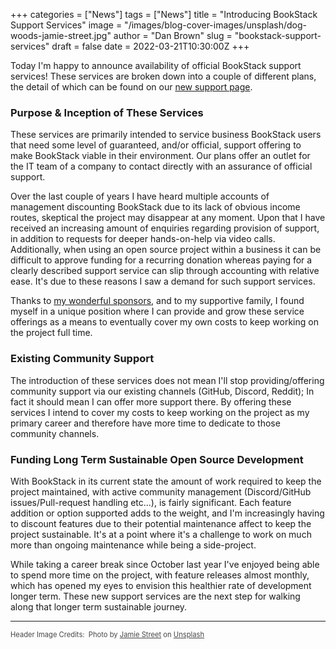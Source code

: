 +++
categories = ["News"]
tags = ["News"]
title = "Introducing BookStack Support Services"
image = "/images/blog-cover-images/unsplash/dog-woods-jamie-street.jpg"
author = "Dan Brown"
slug = "bookstack-support-services"
draft = false
date = 2022-03-21T10:30:00Z
+++

Today I'm happy to announce availability of official BookStack support services!
These services are broken down into a couple of different plans, the detail
of which can be found on our [new support page](/support/).

### Purpose & Inception of These Services

These services are primarily intended to service business BookStack users that need some level
of guaranteed, and/or official, support offering to make BookStack viable in their environment.
Our plans offer an outlet for the IT team of a company to contact directly with an assurance of official support.

Over the last couple of years I have heard multiple accounts of management discounting BookStack due to its
lack of obvious income routes, skeptical the project may disappear at any moment.
Upon that I have received an increasing amount of enquiries regarding provision of support, in addition to requests for deeper
hands-on-help via video calls. 
Additionally, when using an open source project within a business it can be difficult to approve funding for a recurring donation
whereas paying for a clearly described support service can slip through accounting with relative ease.
It's due to these reasons I saw a demand for such support services.

Thanks to [my wonderful sponsors](https://github.com/sponsors/ssddanbrown), and to my supportive family, I found myself in
a unique position where I can provide and grow these service offerings as a means to eventually cover
my own costs to keep working on the project full time.

### Existing Community Support

The introduction of these services does not mean I'll stop providing/offering community support via 
our existing channels (GitHub, Discord, Reddit); In fact it should mean I can offer more support there.
By offering these services I intend to cover my costs to keep working on the project as my primary
career and therefore have more time to dedicate to those community channels.

### Funding Long Term Sustainable Open Source Development

With BookStack in its current state the amount of work required to keep the project
maintained, with active community management (Discord/GitHub issues/Pull-request handling etc...), is fairly 
significant. Each feature addition or option supported adds to the weight, and I'm increasingly having to
discount features due to their potential maintenance affect to keep the project sustainable. 
It's at a point where it's a challenge to work on much more than ongoing maintenance while being a side-project.

While taking a career break since October last year I've enjoyed being able to spend more time on the project, 
with feature releases almost monthly, which has opened my eyes to envision this healthier rate of development longer 
term. These new support services are the next step for walking along that longer term sustainable journey.

---
  
<span style="font-size: 0.8em;opacity:0.8;">Header Image Credits: &nbsp;<span>Photo by <a href="https://unsplash.com/@jamie452?utm_source=unsplash&utm_medium=referral&utm_content=creditCopyText">Jamie Street</a> on <a href="https://unsplash.com/?utm_source=unsplash&utm_medium=referral&utm_content=creditCopyText">Unsplash</a>
  </span></span>